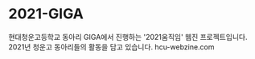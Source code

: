 # 2021-GIGA
현대청운고등학교 동아리 GIGA에서 진행하는 '2021움직임' 웹진 프로젝트입니다.<br>
2021년 청운고 동아리들의 활동을 담고 있습니다.
hcu-webzine.com
